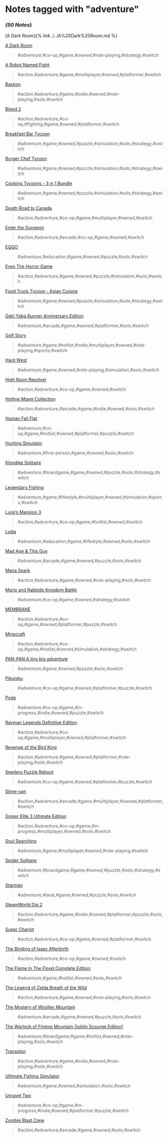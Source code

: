 # Notes tagged with "adventure"

### _(50 Notes_)


[A Dark Room]{% link ./../A%20Dark%20Room.md %}

[A Dark Room](./../A%20Dark%20Room.md)
> #adventure,#co-op,#game,#owned,#role-playing,#strategy,#switch

[A Robot Named Fight](./../A%20Robot%20Named%20Fight.md)
> #action,#adventure,#game,#multiplayer,#owned,#platformer,#switch

[Bastion](./../Bastion.md)
> #action,#adventure,#game,#indie,#owned,#role-playing,#solo,#switch

[Bleed 2](./../Bleed%202.md)
> #action,#adventure,#co-op,#fighting,#game,#owned,#platformer,#switch

[Breakfast Bar Tycoon](./../Breakfast%20Bar%20Tycoon.md)
> #adventure,#game,#owned,#puzzle,#simulation,#solo,#strategy,#switch

[Burger Chef Tycoon](./../Burger%20Chef%20Tycoon.md)
> #adventure,#game,#owned,#puzzle,#simulation,#solo,#strategy,#switch

[Cooking Tycoons - 3 in 1 Bundle](./../Cooking%20Tycoons%20-%203%20in%201%20Bundle.md)
> #adventure,#game,#owned,#puzzle,#simulation,#solo,#strategy,#switch

[Death Road to Canada](./../Death%20Road%20to%20Canada.md)
> #action,#adventure,#co-op,#game,#multiplayer,#owned,#switch

[Enter the Gungeon](./../Enter%20the%20Gungeon.md)
> #action,#adventure,#arcade,#co-op,#game,#owned,#switch

[EQQO](./../EQQO.md)
> #adventure,#education,#game,#owned,#puzzle,#solo,#switch

[Eyes The Horror Game](./../Eyes%20The%20Horror%20Game.md)
> #action,#adventure,#game,#owned,#puzzle,#simulation,#solo,#switch

[Food Truck Tycoon - Asian Cuisine](./../Food%20Truck%20Tycoon%20-%20Asian%20Cuisine.md)
> #adventure,#game,#owned,#puzzle,#simulation,#solo,#strategy,#switch

[Geki Yaba Runner Anniversary Edition](./../Geki%20Yaba%20Runner%20Anniversary%20Edition.md)
> #adventure,#arcade,#game,#owned,#platformer,#solo,#switch

[Golf Story](./../Golf%20Story.md)
> #adventure,#game,#hotlist,#indie,#multiplayer,#owned,#role-playing,#sports,#switch

[Hard West](./../Hard%20West.md)
> #adventure,#game,#owned,#role-playing,#simulation,#solo,#switch

[High Noon Revolver](./../High%20Noon%20Revolver.md)
> #action,#adventure,#co-op,#game,#owned,#switch

[Hotline Miami Collection](./../Hotline%20Miami%20Collection.md)
> #action,#adventure,#arcade,#game,#indie,#owned,#solo,#switch

[Human Fall Flat](./../Human%20Fall%20Flat.md)
> #adventure,#co-op,#game,#hotlist,#owned,#platformer,#puzzle,#switch

[Hunting Simulator](./../Hunting%20Simulator.md)
> #adventure,#first-person,#game,#owned,#solo,#switch

[Klondike Solitaire](./../Klondike%20Solitaire.md)
> #adventure,#boardgame,#game,#owned,#puzzle,#solo,#strategy,#switch

[Legendary Fishing](./../Legendary%20Fishing.md)
> #adventure,#game,#lifestyle,#multiplayer,#owned,#simulation,#sports,#switch

[Luigi’s Mansion 3](./../Luigi’s%20Mansion%203.md)
> #action,#adventure,#co-op,#game,#hotlist,#owned,#switch

[Lydia](./../Lydia.md)
> #adventure,#education,#game,#lifestyle,#owned,#solo,#switch

[Mad Age & This Guy](./../Mad%20Age%20&%20This%20Guy.md)
> #adventure,#arcade,#game,#owned,#puzzle,#solo,#switch

[Mana Spark](./../Mana%20Spark.md)
> #action,#adventure,#game,#owned,#role-playing,#solo,#switch

[Mario and Rabbids Kingdom Battle](./../Mario%20and%20Rabbids%20Kingdom%20Battle.md)
> #adventure,#co-op,#game,#owned,#strategy,#switch

[MEMBRANE](./../MEMBRANE.md)
> #action,#adventure,#co-op,#game,#owned,#platformer,#puzzle,#switch

[Minecraft](./../Minecraft.md)
> #action,#adventure,#co-op,#game,#hotlist,#owned,#simulation,#strategy,#switch

[PAN-PAN A tiny big adventure](./../PAN-PAN%20A%20tiny%20big%20adventure.md)
> #adventure,#game,#owned,#puzzle,#solo,#switch

[Pikuniku](./../Pikuniku.md)
> #adventure,#co-op,#game,#owned,#platformer,#puzzle,#switch

[Pode](./../Pode.md)
> #adventure,#co-op,#game,#in-progress,#indie,#owned,#puzzle,#switch

[Rayman Legends Definitive Edition](./../Rayman%20Legends%20Definitive%20Edition.md)
> #action,#adventure,#co-op,#game,#multiplayer,#owned,#platformer,#switch

[Revenge of the Bird King](./../Revenge%20of%20the%20Bird%20King.md)
> #action,#adventure,#game,#owned,#platformer,#role-playing,#solo,#switch

[Seeders Puzzle Reboot](./../Seeders%20Puzzle%20Reboot.md)
> #adventure,#co-op,#game,#owned,#platformer,#puzzle,#switch

[Slime-san](./../Slime-san.md)
> #action,#adventure,#arcade,#game,#multiplayer,#owned,#platformer,#switch

[Sniper Elite 3 Ultimate Edition](./../Sniper%20Elite%203%20Ultimate%20Edition.md)
> #action,#adventure,#co-op,#game,#in-progress,#multiplayer,#owned,#solo,#switch

[Soul Searching](./../Soul%20Searching.md)
> #adventure,#game,#multiplayer,#owned,#role-playing,#switch

[Spider Solitaire](./../Spider%20Solitaire.md)
> #adventure,#boardgame,#game,#owned,#puzzle,#solo,#strategy,#switch

[Starman](./../Starman.md)
> #adventure,#beat,#game,#owned,#puzzle,#solo,#switch

[SteamWorld Dig 2](./../SteamWorld%20Dig%202.md)
> #action,#adventure,#game,#indie,#owned,#platformer,#puzzle,#solo,#switch

[Super Chariot](./../Super%20Chariot.md)
> #action,#adventure,#co-op,#game,#owned,#platformer,#switch

[The Binding of Isaac Afterbirth](./../The%20Binding%20of%20Isaac%20Afterbirth.md)
> #action,#adventure,#co-op,#game,#owned,#switch

[The Flame In The Flood Complete Edition](./../The%20Flame%20In%20The%20Flood%20Complete%20Edition.md)
> #adventure,#game,#hotlist,#owned,#solo,#switch

[The Legend of Zelda Breath of the Wild](./../The%20Legend%20of%20Zelda%20Breath%20of%20the%20Wild.md)
> #action,#adventure,#game,#owned,#role-playing,#solo,#switch

[The Mystery of Woolley Mountain](./../The%20Mystery%20of%20Woolley%20Mountain.md)
> #adventure,#arcade,#game,#owned,#puzzle,#solo,#switch

[The Warlock of Firetop Mountain Goblin Scourge Edition!](./../The%20Warlock%20of%20Firetop%20Mountain%20Goblin%20Scourge%20Edition!.md)
> #adventure,#boardgame,#game,#hotlist,#owned,#role-playing,#solo,#switch

[Transistor](./../Transistor.md)
> #action,#adventure,#game,#indie,#owned,#role-playing,#solo,#switch

[Ultimate Fishing Simulator](./../Ultimate%20Fishing%20Simulator.md)
> #adventure,#game,#owned,#simulation,#solo,#switch

[Unravel Two](./../Unravel%20Two.md)
> #adventure,#co-op,#game,#in-progress,#indie,#owned,#platformer,#puzzle,#switch

[Zombie Blast Crew](./../Zombie%20Blast%20Crew.md)
> #action,#adventure,#arcade,#game,#owned,#solo,#switch


